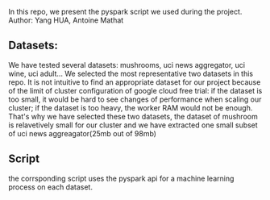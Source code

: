 In this repo, we present the pyspark script we used during the project.
Author: Yang HUA, Antoine Mathat

## Datasets:
We have tested several datasets: mushrooms, uci news aggregator, uci wine, uci adult... We selected the most representative two 
datasets in this repo. It is not intuitive to find an appropriate dataset for our project because of the limit of cluster 
configuration of google cloud free trial: if the dataset is too small, it would be hard to see changes of performance when 
scaling our cluster; if the dataset is too heavy, the worker RAM would not be enough. That's why we have selected these two 
datasets, the dataset of mushroom is relavetively small for our cluster and we have extracted one small subset of uci news 
aggreagator(25mb out of 98mb)

## Script
the corrsponding script uses the pyspark api for a machine learning process on each dataset.




